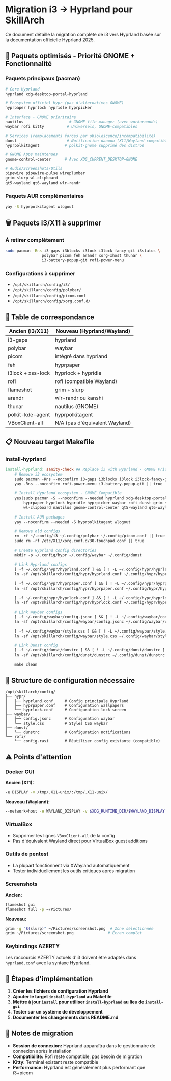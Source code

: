 # Migration i3 → Hyprland pour SkillArch

Ce document détaille la migration complète de i3 vers Hyprland basée sur la documentation officielle Hyprland 2025.

## 🎯 Paquets optimisés - Priorité GNOME + Fonctionnalité

### Paquets principaux (pacman)
```bash
# Core Hyprland
hyprland xdg-desktop-portal-hyprland

# Ecosystem officiel Hypr (pas d'alternatives GNOME)
hyprpaper hyprlock hypridle hyprpicker

# Interface - GNOME prioritaire
nautilus                    # GNOME file manager (avec workarounds)
waybar rofi kitty          # Universels, GNOME-compatibles

# Services (remplacements forcés par obsolescence/incompatibilité)
dunst                      # Notification daemon (X11/Wayland compatible)
hyprpolkitagent           # polkit-gnome supprimé des distros

# GNOME Apps maintenues
gnome-control-center      # Avec XDG_CURRENT_DESKTOP=GNOME

# Audio/Screenshots/Utils
pipewire pipewire-pulse wireplumber
grim slurp wl-clipboard
qt5-wayland qt6-wayland wlr-randr
```

### Paquets AUR complémentaires
```bash
yay -S hyprpolkitagent wlogout
```

## 🗑️ Paquets i3/X11 à supprimer

### À retirer complètement
```bash
sudo pacman -Rns i3-gaps i3blocks i3lock i3lock-fancy-git i3status \
                polybar picom feh arandr xorg-xhost thunar \
                i3-battery-popup-git rofi-power-menu
```

### Configurations à supprimer
- `/opt/skillarch/config/i3/`
- `/opt/skillarch/config/polybar/`
- `/opt/skillarch/config/picom.conf`
- `/opt/skillarch/config/xorg.conf.d/`

## 🔄 Table de correspondance

| **Ancien (i3/X11)** | **Nouveau (Hyprland/Wayland)** |
|---------------------|--------------------------------|
| i3-gaps | hyprland |
| polybar | waybar |
| picom | intégré dans hyprland |
| feh | hyprpaper |
| i3lock + xss-lock | hyprlock + hypridle |
| rofi | rofi (compatible Wayland) |
| flameshot | grim + slurp |
| arandr | wlr-randr ou kanshi |
| thunar | nautilus (GNOME) |
| polkit-kde-agent | hyprpolkitagent |
| VBoxClient-all | N/A (pas d'équivalent Wayland) |

## 📋 Nouveau target Makefile

### install-hyprland
```makefile
install-hyprland: sanity-check ## Replace i3 with Hyprland - GNOME Priority
	# Remove i3 ecosystem
	sudo pacman -Rns --noconfirm i3-gaps i3blocks i3lock i3lock-fancy-git i3status polybar picom feh arandr xorg-xhost thunar || true
	yay -Rns --noconfirm rofi-power-menu i3-battery-popup-git || true
	
	# Install Hyprland ecosystem - GNOME Compatible
	yes|sudo pacman -S --noconfirm --needed hyprland xdg-desktop-portal-hyprland \
		hyprpaper hyprlock hypridle hyprpicker waybar rofi dunst grim slurp \
		wl-clipboard nautilus gnome-control-center qt5-wayland qt6-wayland wlr-randr
	
	# Install AUR packages
	yay --noconfirm --needed -S hyprpolkitagent wlogout
	
	# Remove old configs
	rm -rf ~/.config/i3 ~/.config/polybar ~/.config/picom.conf || true
	sudo rm -rf /etc/X11/xorg.conf.d/30-touchpad.conf || true
	
	# Create Hyprland config directories
	mkdir -p ~/.config/hypr ~/.config/waybar ~/.config/dunst
	
	# Link Hyprland configs
	[ -f ~/.config/hypr/hyprland.conf ] && [ ! -L ~/.config/hypr/hyprland.conf ] && mv ~/.config/hypr/hyprland.conf ~/.config/hypr/hyprland.conf.skabak
	ln -sf /opt/skillarch/config/hypr/hyprland.conf ~/.config/hypr/hyprland.conf
	
	[ -f ~/.config/hypr/hyprpaper.conf ] && [ ! -L ~/.config/hypr/hyprpaper.conf ] && mv ~/.config/hypr/hyprpaper.conf ~/.config/hypr/hyprpaper.conf.skabak
	ln -sf /opt/skillarch/config/hypr/hyprpaper.conf ~/.config/hypr/hyprpaper.conf
	
	[ -f ~/.config/hypr/hyprlock.conf ] && [ ! -L ~/.config/hypr/hyprlock.conf ] && mv ~/.config/hypr/hyprlock.conf ~/.config/hypr/hyprlock.conf.skabak
	ln -sf /opt/skillarch/config/hypr/hyprlock.conf ~/.config/hypr/hyprlock.conf
	
	# Link Waybar configs
	[ -f ~/.config/waybar/config.jsonc ] && [ ! -L ~/.config/waybar/config.jsonc ] && mv ~/.config/waybar/config.jsonc ~/.config/waybar/config.jsonc.skabak
	ln -sf /opt/skillarch/config/waybar/config.jsonc ~/.config/waybar/config.jsonc
	
	[ -f ~/.config/waybar/style.css ] && [ ! -L ~/.config/waybar/style.css ] && mv ~/.config/waybar/style.css ~/.config/waybar/style.css.skabak
	ln -sf /opt/skillarch/config/waybar/style.css ~/.config/waybar/style.css
	
	# Link Dunst config
	[ -f ~/.config/dunst/dunstrc ] && [ ! -L ~/.config/dunst/dunstrc ] && mv ~/.config/dunst/dunstrc ~/.config/dunst/dunstrc.skabak
	ln -sf /opt/skillarch/config/dunst/dunstrc ~/.config/dunst/dunstrc
	
	make clean
```

## 📁 Structure de configuration nécessaire

```
/opt/skillarch/config/
├── hypr/
│   ├── hyprland.conf     # Config principale Hyprland
│   ├── hyprpaper.conf    # Configuration wallpapers
│   └── hyprlock.conf     # Configuration lock screen
├── waybar/
│   ├── config.jsonc      # Configuration waybar
│   └── style.css         # Styles CSS waybar
├── dunst/
│   └── dunstrc           # Configuration notifications
└── rofi/
    └── config.rasi       # Réutiliser config existante (compatible)
```

## ⚠️ Points d'attention

### Docker GUI
**Ancien (X11):**
```bash
-e DISPLAY -v /tmp/.X11-unix/:/tmp/.X11-unix/
```

**Nouveau (Wayland):**
```bash
--network=host -e WAYLAND_DISPLAY -v $XDG_RUNTIME_DIR/$WAYLAND_DISPLAY:$XDG_RUNTIME_DIR/$WAYLAND_DISPLAY
```

### VirtualBox
- Supprimer les lignes `VBoxClient-all` de la config
- Pas d'équivalent Wayland direct pour VirtualBox guest additions

### Outils de pentest
- La plupart fonctionnent via XWayland automatiquement
- Tester individuellement les outils critiques après migration

### Screenshots
**Ancien:**
```bash
flameshot gui
flameshot full -p ~/Pictures/
```

**Nouveau:**
```bash
grim -g "$(slurp)" ~/Pictures/screenshot.png  # Zone sélectionnée
grim ~/Pictures/screenshot.png               # Écran complet
```

### Keybindings AZERTY
Les raccourcis AZERTY actuels d'i3 doivent être adaptés dans `hyprland.conf` avec la syntaxe Hyprland.

## 🚀 Étapes d'implémentation

1. **Créer les fichiers de configuration Hyprland**
2. **Ajouter le target `install-hyprland` au Makefile**  
3. **Mettre à jour `install` pour utiliser `install-hyprland` au lieu de `install-gui`**
4. **Tester sur un système de développement**
5. **Documenter les changements dans README.md**

## 📝 Notes de migration

- **Session de connexion:** Hyprland apparaîtra dans le gestionnaire de connexion après installation
- **Compatibilité:** Rofi reste compatible, pas besoin de migration
- **Kitty:** Terminal existant reste compatible
- **Performance:** Hyprland est généralement plus performant que i3+picom